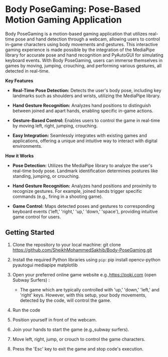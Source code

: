 # Body PoseGaming: Pose-Based Motion Gaming Application

Body PoseGaming is a motion-based gaming application that utilizes real-time pose and hand detection through a webcam, allowing users to control in-game characters using body movements and gestures. This interactive gaming experience is made possible by the integration of the MediaPipe library for accurate pose and hand recognition and PyAutoGUI for simulating keyboard events. With Body PoseGaming, users can immerse themselves in games by moving, jumping, crouching, and performing various gestures, all detected in real-time.

**Key Features**

- **Real-Time Pose Detection:** Detects the user's body pose, including key landmarks such as shoulders and wrists, utilizing the MediaPipe library.
  
- **Hand Gesture Recognition:** Analyzes hand positions to distinguish between joined and apart hands, enabling specific in-game actions.
  
- **Gesture-Based Control:** Enables users to control the game in real-time by moving left, right, jumping, crouching.
  
- **Easy Integration:** Seamlessly integrates with existing games and applications, offering a unique and intuitive way to interact with digital environments.

**How it Works**

- **Pose Detection:** Utilizes the MediaPipe library to analyze the user's real-time body pose. Landmark identification determines postures like standing, jumping, or crouching.

- **Hand Gesture Recognition:** Analyzes hand positions and proximity to recognize gestures. For example, joined hands trigger specific commands (e.g., firing in a shooting game).

- **Game Control:** Maps detected poses and gestures to corresponding keyboard events ('left,' 'right,' 'up,' 'down,' 'space'), providing intuitive game control for users.

## Getting Started

1. Clone the repository to your local machine:
git clone https://github.com/SheikhMohammedSakhib/Body-PoseGaming.git

2. Install the required Python libraries using `pip`:
pip install opencv-python pyautogui mediapipe matplotlib

3. Open your preferred online game website e.g.,https://poki.com (open Subway Surfers) :
   - The game which are typically controlled with 'up,' 'down,' 'left,' and 'right' keys. However, with this setup, your body movements, detected by the code, will control the game.

4. Run the code
5. Position yourself in front of the webcam.
6. Join your hands to start the game (e.g.,subway surfers).
7. Move left, right, jump, or crouch to control the game characters.
8. Press the 'Esc' key to exit the game and stop code's execution.




